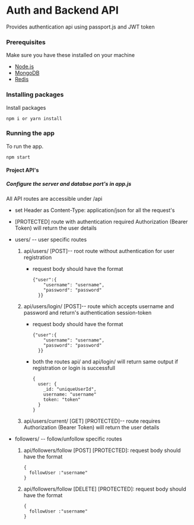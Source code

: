 # Auth and Backend API

Provides authentication api using passport.js and JWT token

### Prerequisites

Make sure you have these installed on your machine

* [Node.js](https://nodejs.org/en/download/)
* [MongoDB](https://www.mongodb.com)
* [Redis](https://redis.io/)

### Installing packages
Install packages

```
npm i or yarn install
```

### Running the app

To run the app.
```
npm start
```
#### Project API's

##### Configure the server and databse port's in app.js


All API routes are accessible under /api
  * set Header as Content-Type: application/json for all the request's
  * [PROTECTED] route with authentication required Authorization (Bearer Token) will return the user details
  * users/ -- user specific routes
      1. api/users/  [POST]-- root route without authentication for user registration
          * request body should have the format
            ```
            {"user":{
                "username": "username",
                "password": "password"
              }}
            ```

      2. api/users/login/ [POST]-- route which accepts username and password and return's authentication session-token
          * request body should have the format
            ```
            {"user":{
                "username": "username",
                "password": "password"
              }}
            ```
          * both the routes api/ and api/login/ will return same output if registration or login is successfull
              ```
              {
                user: {
                  _id: "uniqueUserId",
                  username: "username"
                  token: "token"
                }
              }
              ```
      3. api/users/current/ [GET] [PROTECTED]-- route requires Authorization (Bearer Token) will return the user details

  * followers/ -- follow/unfollow specific routes
      1. api/followers/follow [POST] [PROTECTED]: request body should have the format
          ```
          {
            followUser :"username"
          }
          ```
      2. api/followers/follow [DELETE] [PROTECTED]: request body should have the format
          ```
          {
            followUser :"username"
          }
          ```